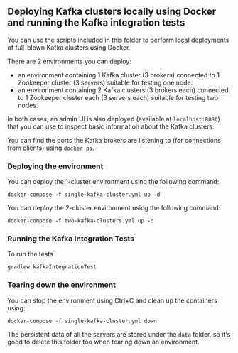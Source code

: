 ## Deploying Kafka clusters locally using Docker and running the Kafka integration tests

You can use the scripts included in this folder to perform local deployments of full-blown Kafka clusters using Docker.

There are 2 environments you can deploy:
* an environment containing 1 Kafka cluster (3 brokers) connected to 1 Zookeeper cluster (3 servers) suitable for testing one node.
* an environment containing 2 Kafka clusters (3 brokers each) connected to 1 Zookeeper cluster each (3 servers each) suitable for testing two nodes.

In both cases, an admin UI is also deployed (available at `localhost:8080`) that you can use to inspect basic information about the Kafka clusters.

You can find the ports the Kafka brokers are listening to (for connections from clients) using `docker ps`.

### Deploying the environment

You can deploy the 1-cluster environment using the following command:
```
docker-compose -f single-kafka-cluster.yml up -d
```

You can deploy the 2-cluster environment using the following command:
```
docker-compose -f two-kafka-clusters.yml up -d
```

### Running the Kafka Integration Tests

To run the tests
```
gradlew kafkaIntegrationTest
```

### Tearing down the environment

You can stop the environment using Ctrl+C and clean up the containers using:
```
docker-compose -f single-kafka-cluster.yml down
```

The persistent data of all the servers are stored under the `data` folder, so it's good to delete this folder too when tearing down an environment.
